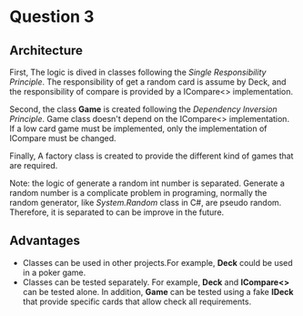 # Question 3

## Architecture

First, The logic is dived in classes following the *Single Responsibility Principle*. The responsibility of get a random card is assume by Deck, and the responsibility of compare is provided by a ICompare<> implementation. 

Second, the class **Game** is created following the *Dependency Inversion Principle*. Game class doesn't depend on the ICompare<> implementation. If a low card game must be implemented, only the implementation of ICompare must be changed.

Finally, A factory class is created to provide the different kind of games that are required. 

Note: the logic of generate a random int number is separated. Generate a random number is a complicate problem in programing, normally the random generator, like *System.Random* class in C#, are pseudo random. Therefore, it is separated to can be improve in the future.

## Advantages

- Classes can be used in other projects.For example, **Deck** could be used in a poker game.
- Classes can be tested separately. For example, **Deck** and **ICompare<>** can be tested alone. In addition, **Game** can be tested using a fake **IDeck** that provide specific cards that allow check all requirements. 




